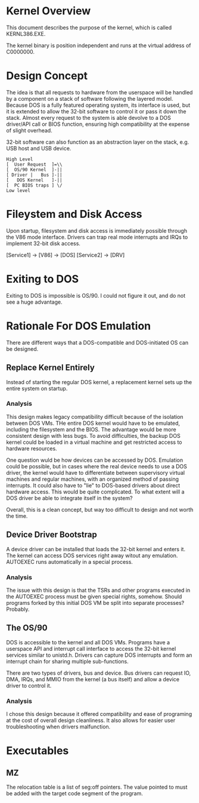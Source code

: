 # Kernel Overview

This document describes the purpose of the kernel, which is called KERNL386.EXE.

The kernel binary is position independent and runs at the virtual address of C0000000.

# Design Concept

The idea is that all requests to hardware from the userspace will be handled by a component on a stack of software following the layered model. Because DOS is a fully featured operating system, its interface is used, but it is extended to allow the 32-bit software to control it or pass it down the stack. Almost every request to the system is able devolve to a DOS driver/API call or BIOS function, ensuring high compatibility at the expense of slight overhead.

32-bit software can also function as an abstraction layer on the stack, e.g. USB host and USB device.
```
High Level
[  User Request  ]=\\
[  OS/90 Kernel  ]-||
[ Driver |   Bus ]-||
[   DOS Kernel   ]-||
[  PC BIOS traps ] \/
Low level
```
# Fileystem and Disk Access

Upon startup, filesystem and disk access is immediately possible through the V86 mode interface. Drivers can trap real mode interrupts and IRQs to implement 32-bit disk access.

[Service1] -> [V86] -> [DOS]
[Service2] -> [DRV]

# Exiting to DOS

Exiting to DOS is impossible is OS/90. I could not figure it out, and do not see a huge advantage.

# Rationale For DOS Emulation

There are different ways that a DOS-compatible and DOS-initiated OS can be designed.

## Replace Kernel Entirely

Instead of starting the regular DOS kernel, a replacement kernel sets up the entire system on startup.

### Analysis

This design makes legacy compatibility difficult because of the isolation between DOS VMs. THe entire DOS kernel would have to be emulated, including the filesystem and the BIOS. The advantage would be more consistent design with less bugs. To avoid difficulties, the backup DOS kernel could be loaded in a virtual machine and get restricted access to hardware resources.

One question wuld be how devices can be accessed by DOS. Emulation could be possible, but in cases where the real device needs to use a DOS driver, the kernel would have to differentiate between supervisory virtual machines and regular machines, with an organized method of passing interrupts. It could also have to "lie" to DOS-based drivers about direct hardware access. This would be quite complicated. To what extent will a DOS driver be able to integrate itself in the system?

Overall, this is a clean concept, but way too difficult to design and not worth the time.

## Device Driver Bootstrap

A device driver can be installed that loads the 32-bit kernel and enters it. The kernel can access DOS services right away witout any emulation. AUTOEXEC runs automatically in a special process.

### Analysis

The issue with this design is that the TSRs and other programs executed in the AUTOEXEC process must be given special rights, somehow. Should programs forked by this initial DOS VM be split into separate processes? Probably.

## The OS/90

DOS is accessible to the kernel and all DOS VMs. Programs have a userspace API and interrupt call interface to access the 32-bit kernel services similar to unistd.h. Drivers can capture DOS interrupts and form an interrupt chain for sharing multiple sub-functions.

There are two types of drivers, bus and device. Bus drivers can request IO, DMA, IRQs, and MMIO from the kernel (a bus itself) and allow a device driver to control it.

### Analysis

I chose this design because it offered compatibility and ease of programing at the cost of overall design cleanliness. It also allows for easier user troubleshooting when drivers malfunction.

# Executables

## MZ

The relocation table is a list of seg:off pointers. The value pointed to must be added with the target code segment of the program.
